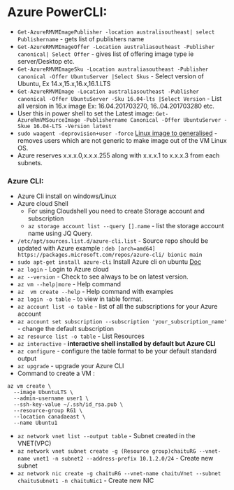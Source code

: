 # Azure PowerCLI:

- `Get-AzureRMVMImagePublisher -location australisoutheast| select Publishername` - gets list of publishers name
- `Get-AzureRMVMImageOffer -Location australiasoutheast -Publisher canonical| Select Offer` - gives list of offering image type ie server/Desktop etc.
- `Get-AzureRMVMImageSku -Location australiasoutheast -Publisher canonical -Offer UbuntuServer |Select Skus` - Select version of Ubuntu, Ex 14.x,15.x,16.x,16.1.LTS
- `Get-AzureRMVMImage -Location australiasoutheast -Publisher canonical -Offer UbuntuServer -Sku 16.04-lts |Select Version` - List all version in 16.x image Ex: 16.04.201703270, 16..04.201703280 etc.
- User this in power shell to set the Latest image: `Get-AzureRmVMSourceImage -Publishername Canonical -Offer UbuntuServer -Skue 16.04-LTS -Version latest`
- `sudo waagent -deprovision+user -force` [Linux image to generalised](https://docs.microsoft.com/en-us/azure/virtual-machines/linux/capture-image) - removes users which are not generic to make image out of the VM Linux OS.
- Azure reserves x.x.x.0,x.x.x.255 along with x.x.x.1 to x.x.x.3 from each subnets.
  


### Azure CLI:

- Azure Cli install on windows/Linux
- Azure cloud Shell
  - For using Cloudshell you need to create Storage account and subscription
  - `az storage account list --query [].name` - list the storage account name using JQ Query.
- `/etc/apt/sources.list.d/azure-cli.list` - Source repo should be updated with Azure example : `deb [arch=amd64] https://packages.microsoft.com/repos/azure-cli/ bionic main`
- `sudo apt-get install azure-cli` Install Azure cli on ubuntu [Doc](https://docs.microsoft.com/en-us/cli/azure/install-azure-cli-linux?pivots=apt)
- `az login` - Login to Azure cloud
- `az --version` - Check to see always to be on latest version.
- `az vm --help|more` - Help command
- `az  vm create --help` - Help command with examples
- `az login -o table` - to view in table format.
- `az account list -o table` - list of all the subscriptions for your Azure account 
- `az account set subscription --subscription 'your_subscription_name'` - change the default subscription
- `az resource list -o table` - List Resources
- `az interactive` - **interactive shell installed by default but Azure CLI**
- `az configure` - configure the table format to be your default standard output
- `az upgrade` - upgrade your Azure CLI 
- Command to create a VM :
```
az vm create \
  --image UbuntuLTS \
  --admin-username user1 \
  --ssh-key-value ~/.ssh/id_rsa.pub \
  --resource-group RG1 \
  --location canadaeast \
  --name Ubuntu1
``` 
- `az network vnet list --output table` - Subnet created in the VNET(VPC)
- `az network vnet subnet create -g (Resource group)chaituRG --vnet-name vnet1 -n subnet2 --address-prefix 10.1.2.0/24` - Create new subnet
- `az network nic create -g chaituRG --vnet-name chaituVnet --subnet chaituSubnet1 -n chaituNic1` - Create new NIC 
